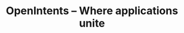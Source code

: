 ---
#
# Use the widgets beneath and the content will be
# inserted automagically in the webpage. To make
# this work, you have to use › layout: frontpage
#
layout: frontpage
title: "OpenIntents – Where applications unite"
widget-1:
    title: "Proof of Transfer"
    url: '/proof-of-transfer/'
    text: 'Work on the Stacks Blockchain'
    image: proof-of-transfer-303x182.jpg
widget-2:
    title: "Intents Registry"
    url: '/intentsregistry/'
    text: 'Intent specifications is the base for all communications between apps.'
    image: database-303x182.jpg
widget-3:
    title: "OI Apps"
    url: '/download/'
    text: 'OpenIntents has produced several open source apps to show case the use of intents. Explore and download them'
    image: oiapps-303x182.jpg
---